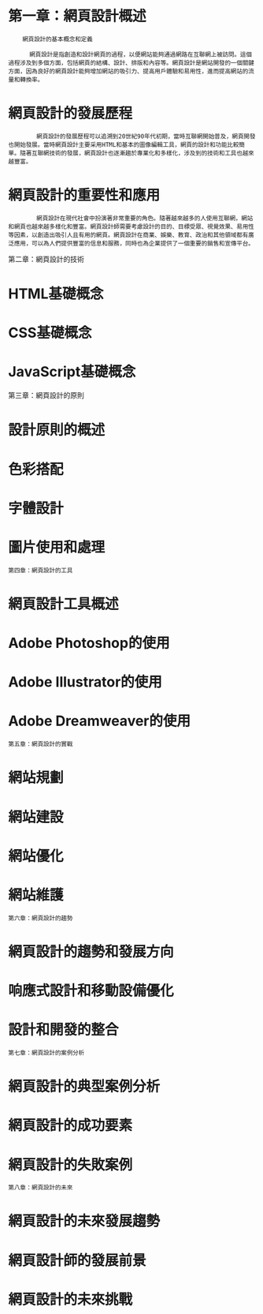 #   第一章：網頁設計概述
        網頁設計的基本概念和定義

          網頁設計是指創造和設計網頁的過程，以便網站能夠通過網路在互聯網上被訪問。這個過程涉及到多個方面，包括網頁的結構、設計、排版和內容等。網頁設計是網站開發的一個關鍵方面，因為良好的網頁設計能夠增加網站的吸引力、提高用戶體驗和易用性，進而提高網站的流量和轉換率。
#        網頁設計的發展歷程
            網頁設計的發展歷程可以追溯到20世紀90年代初期，當時互聯網開始普及，網頁開發也開始發展。當時網頁設計主要采用HTML和基本的圖像編輯工具，網頁的設計和功能比較簡單。隨著互聯網技術的發展，網頁設計也逐漸趨於專業化和多樣化，涉及到的技術和工具也越來越豐富。
#        網頁設計的重要性和應用
            網頁設計在現代社會中扮演著非常重要的角色。隨著越來越多的人使用互聯網，網站和網頁也越來越多樣化和豐富。網頁設計師需要考慮設計的目的、目標受眾、視覺效果、易用性等因素，以創造出吸引人且有用的網頁。網頁設計在商業、娛樂、教育、政治和其他領域都有廣泛應用，可以為人們提供豐富的信息和服務，同時也為企業提供了一個重要的銷售和宣傳平台。

   第二章：網頁設計的技術
#        HTML基礎概念
#        CSS基礎概念
#        JavaScript基礎概念

   第三章：網頁設計的原則
#        設計原則的概述
#        色彩搭配
#        字體設計
#        圖片使用和處理

    第四章：網頁設計的工具
#        網頁設計工具概述
#        Adobe Photoshop的使用
#        Adobe Illustrator的使用
#        Adobe Dreamweaver的使用

    第五章：網頁設計的實戰
#        網站規劃
#        網站建設
#        網站優化
#        網站維護

    第六章：網頁設計的趨勢
#        網頁設計的趨勢和發展方向
#        响應式設計和移動設備優化
#        設計和開發的整合

    第七章：網頁設計的案例分析
#        網頁設計的典型案例分析
#        網頁設計的成功要素
#        網頁設計的失敗案例

    第八章：網頁設計的未來
#        網頁設計的未來發展趨勢
#        網頁設計師的發展前景
#        網頁設計的未來挑戰